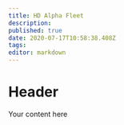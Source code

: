 ```yaml
---
title: HD Alpha Fleet
description: 
published: true
date: 2020-07-17T10:58:38.408Z
tags: 
editor: markdown
---
```


# Header
Your content here